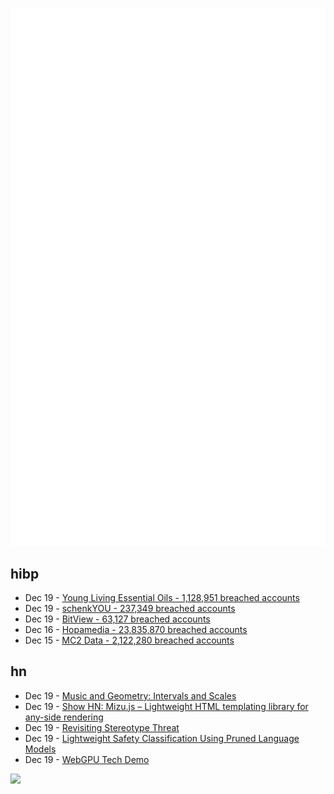 ![Metrics](https://raw.githubusercontent.com/phixion/phixion/master/metrics.svg)

## hibp

<!--
for https://github.com/phixion/phixion/blob/main/.github/workflows/feeds.yml
-->
<!--START_SECTION:haveibeenpwnd-->
- Dec 19 - [Young Living Essential Oils - 1,128,951 breached accounts](https://haveibeenpwned.com/PwnedWebsites#YoungLivingEssentialOils)
- Dec 19 - [schenkYOU - 237,349 breached accounts](https://haveibeenpwned.com/PwnedWebsites#schenkYOU)
- Dec 19 - [BitView - 63,127 breached accounts](https://haveibeenpwned.com/PwnedWebsites#BitView)
- Dec 16 - [Hopamedia - 23,835,870 breached accounts](https://haveibeenpwned.com/PwnedWebsites#Hopamedia)
- Dec 15 - [MC2 Data - 2,122,280 breached accounts](https://haveibeenpwned.com/PwnedWebsites#MC2Data)
<!--END_SECTION:haveibeenpwnd-->

## hn

<!--
for https://github.com/phixion/phixion/blob/main/.github/workflows/feeds.yml
-->
<!--START_SECTION:hn-->
- Dec 19 - [Music and Geometry: Intervals and Scales](https://roelsworld.eu/blog-music/music-geometry-intervals-scales/)
- Dec 19 - [Show HN: Mizu.js – Lightweight HTML templating library for any-side rendering](https://mizu.sh)
- Dec 19 - [Revisiting Stereotype Threat](https://www.speakandregret.michaelinzlicht.com/p/revisiting-stereotype-threat)
- Dec 19 - [Lightweight Safety Classification Using Pruned Language Models](https://arxiv.org/abs/2412.13435)
- Dec 19 - [WebGPU Tech Demo](https://gnikoloff.github.io/webgpu-sponza-demo/)
<!--END_SECTION:hn-->

<!--
for https://yhype.me
-->
![](https://hit.yhype.me/github/profile?user_id=13013670)
